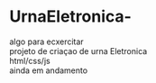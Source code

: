# UrnaEletronica-
algo para ecxercitar<br/>
projeto de criaçao de urna Eletronica <br/> 
html/css/js <br/>
ainda em andamento
